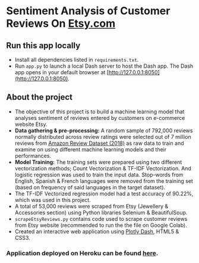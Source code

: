 # Sentiment Analysis of Customer Reviews On [Etsy.com](https://www.etsy.com)

## Run this app locally
- Install all dependencies listed in `requirements.txt`. 
- Run `app.py` to launch a local Dash server to host the Dash app. The Dash app opens in your default browser at [http://127.0.0.1:8050](http://127.0.0.1:8050).

## About the project
- The objective of this project is to build a machine learning model that analyses sentiment of reviews entered by customers on e-commerce website Etsy.
- **Data gathering & pre-processing:** A random sample of 792,000 reviews normally distributed across review ratings were selected out of 7 million reviews from [Amazon Review Dataset (2018)](https://nijianmo.github.io/amazon/) as raw data to train and examine on using different machine learning models and their performances.
- **Model Training:** The training sets were prepared using two different vectorization methods; Count Vectorization & TF-IDF Vectorization. And logistic regression was used to train the input data. Stop-words from English, Spanish & French languages were removed from the training set (based on frequency of said languages in the target dataset). 
- The TF-IDF Vectorized regression model had a test accuracy of 90.22%, which was used in this project.
- A total of 53,000 reviews were scraped from Etsy (Jewellery & Accessories section) using Python libraries Selenium & BeautifulSoup.
- `scrapeEtsyReviews.py` contains code used to scrape customer reviews from Etsy website (recommended to run the the file on Google Colab).
- Created an interactive web application using [Plotly Dash](https://plotly.com/dash/), HTML5 & CSS3.

### Application deployed on Heroku can be found [here](https://etsysentimentanalysis.herokuapp.com/).
